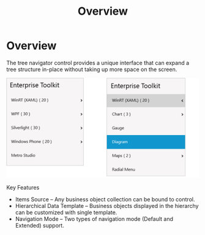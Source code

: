 ﻿---
layout: post
title: Overview
description: overview  
platform: wpf
control: Tree Navigator 
documentation: ug
---

# Overview  

The tree navigator control provides a unique interface that can expand a tree structure in-place without taking up more space on the screen.



![1](Overview_images/Overview_img1.png)




Key Features

* Items Source – Any business object collection can be bound to control. 
* Hierarchical Data Template – Business objects displayed in the hierarchy can be customized with single template. 
* Navigation Mode – Two types of navigation mode (Default and Extended) support.



